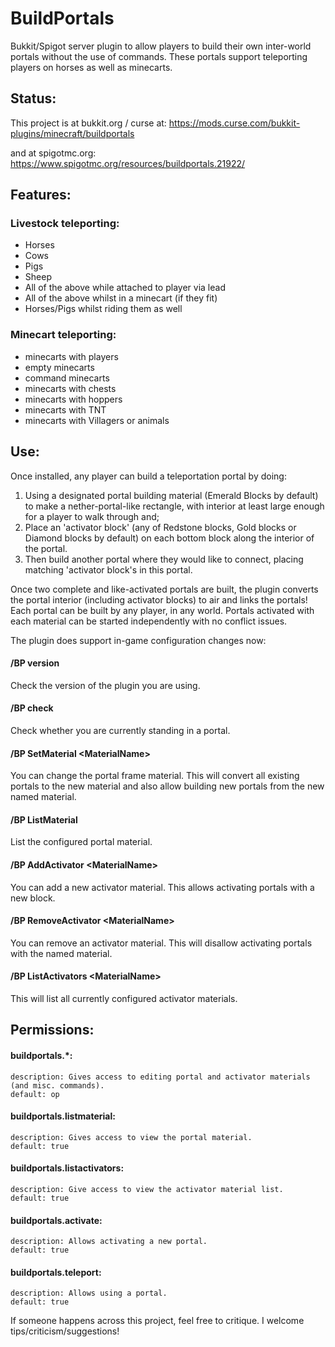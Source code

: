 # BuildPortals
Bukkit/Spigot server plugin to allow players to build their own inter-world portals without the use of commands. These portals support teleporting players on horses as well as minecarts.

## Status:

This project is at bukkit.org / curse at:
https://mods.curse.com/bukkit-plugins/minecraft/buildportals

and at spigotmc.org:
https://www.spigotmc.org/resources/buildportals.21922/

## Features:
### Livestock teleporting:
* Horses
* Cows
* Pigs
* Sheep
* All of the above while attached to player via lead
* All of the above whilst in a minecart (if they fit)
* Horses/Pigs whilst riding them as well

### Minecart teleporting:
* minecarts with players
* empty minecarts
* command minecarts
* minecarts with chests
* minecarts with hoppers
* minecarts with TNT
* minecarts with Villagers or animals

## Use:

Once installed, any player can build a teleportation portal by doing:
 1) Using a designated portal building material (Emerald Blocks by default) to make a nether-portal-like rectangle, with interior at least large enough for a player to walk through and;
 2) Place an 'activator block' (any of Redstone blocks, Gold blocks or Diamond blocks by default) on each bottom block along the interior of the portal.
 3) Then build another portal where they would like to connect, placing matching 'activator block's in this portal.
 
Once two complete and like-activated portals are built, the plugin converts the portal interior (including activator blocks) to air and links the portals! Each portal can be built by any player, in any world. Portals activated with each material can be started independently with no conflict issues.

The plugin does support in-game configuration changes now:

#### /BP version
Check the version of the plugin you are using.
 
 #### /BP check
 Check whether you are currently standing in a portal.

 #### /BP SetMaterial \<MaterialName\>
 You can change the portal frame material. This will convert all existing portals to the new material and also allow building new portals from the new named material.
 
 #### /BP ListMaterial
 List the configured portal material.
 
 #### /BP AddActivator \<MaterialName\>
 You can add a new activator material. This allows activating portals with a new block.
 
 #### /BP RemoveActivator \<MaterialName\>
 You can remove an activator material. This will disallow activating portals with the named material.
 
 #### /BP ListActivators \<MaterialName\>
 This will list all currently configured activator materials. 

## Permissions:
####  buildportals.*:
    description: Gives access to editing portal and activator materials (and misc. commands).
    default: op
####  buildportals.listmaterial:
    description: Gives access to view the portal material.
    default: true
####  buildportals.listactivators:
    description: Give access to view the activator material list.
    default: true
####  buildportals.activate:
    description: Allows activating a new portal.
    default: true
####  buildportals.teleport:
    description: Allows using a portal.
    default: true


If someone happens across this project, feel free to critique. I welcome tips/criticism/suggestions!
